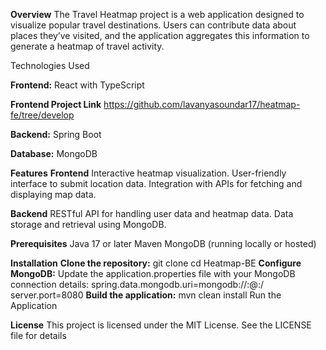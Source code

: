 **Overview**
The Travel Heatmap project is a web application designed to visualize popular travel destinations. Users can contribute data about places they’ve visited, and the application aggregates this information to generate a heatmap of travel activity.

Technologies Used

**Frontend:** 
React with TypeScript

**Frontend Project Link**
https://github.com/lavanyasoundar17/heatmap-fe/tree/develop

**Backend:** 
Spring Boot

**Database:** 
MongoDB

**Features**
**Frontend**
Interactive heatmap visualization.
User-friendly interface to submit location data.
Integration with APIs for fetching and displaying map data.

**Backend**
RESTful API for handling user data and heatmap data.
Data storage and retrieval using MongoDB.

**Prerequisites**
Java 17 or later
Maven
MongoDB (running locally or hosted)

**Installation**
**Clone the repository:**
git clone [<backend-repo-url>](https://github.com/lavanyasoundar17/Heatmap-BE.git)
cd Heatmap-BE
**Configure MongoDB:**
Update the application.properties file with your MongoDB connection details:
spring.data.mongodb.uri=mongodb://<username>:<password>@<host>:<port>/<database> server.port=8080
**Build the application:**
mvn clean install
Run the Application

**License**
This project is licensed under the MIT License. See the LICENSE file for details



